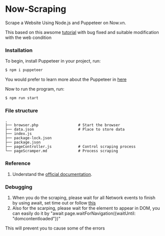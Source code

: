 # Now-Scraping
Scrape a Website Using Node.js and Puppeteer on Now.vn. 

This based on this awsome [tutorial](https://www.digitalocean.com/community/tutorials/how-to-scrape-a-website-using-node-js-and-puppeteer) with bug fixed and suitable modification with the web condition

### Installation

To begin, install Puppeteer in your project, run:

```sh
$ npm i puppeteer
```
You would prefer to learn more about the Puppeteer in [here](https://github.com/puppeteer/puppeteer) 

Now to run the program, run:

```sh
$ npm run start
```

### File structure

    .
    ├── browser.php                  # Start the browser
    ├── data.json                    # Place to store data
    ├── index.js                     
    ├── package-lock.json            
    ├── package.json                
    ├── pageController.js            # Control scraping process
    └── pageScramper.md              # Process scraping


### Reference

1. Understand the [official documentation](https://github.com/puppeteer/puppeteer).

### Debugging
1. When you do the scraping, please wait for all Network events to finish by using await, set time out or follow [this](https://stackoverflow.com/questions/56705583/puppeteer-proper-selection-of-inner-text)
2. Also for the scarping, please wait for the element to appear in DOM, you can easily do it by "await page.waitForNavigation({waitUntil: "domcontentloaded"})"

This will prevent you to cause some of the errors

